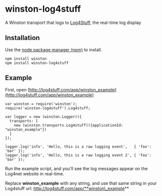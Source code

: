 winston-log4stuff
=================

A Winston transport that logs to [Log4Stuff](http://log4stuff.com), the real-time log display

## Installation

Use the [node package manager (npm)](https://www.npmjs.org/) to install.

	npm install winston	
	npm install winston-log4stuff

## Example

First, open [http://log4stuff.com/app/winston_example](http://log4stuff.com/app/winston_example)

	var winston = require('winston');
	require('winston-log4stuff').Log4stuff;
	
	var logger = new (winston.Logger)({
	  transports: [
	    new (winston.transports.Log4stuff)({applicationId: "winston_example"})
	  ]
	});
	
	logger.log('info', 'Hello, this is a raw logging event',   { 'foo': 'bar' });
	logger.log('info', 'Hello, this is a raw logging event 2', { 'foo': 'bar' });

Run the example script, and you'll see the log messages appear on the Log4net website in real-time.

Replace **winston_example** with any string, and use that same string in your Log4stuff url:
http://log4stuff.com/app/**winston\_example**